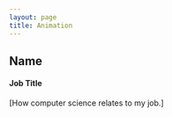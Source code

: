 ```yaml
---
layout: page
title: Animation
---
```


## Name
#### Job Title
[How computer science relates to my job.]

